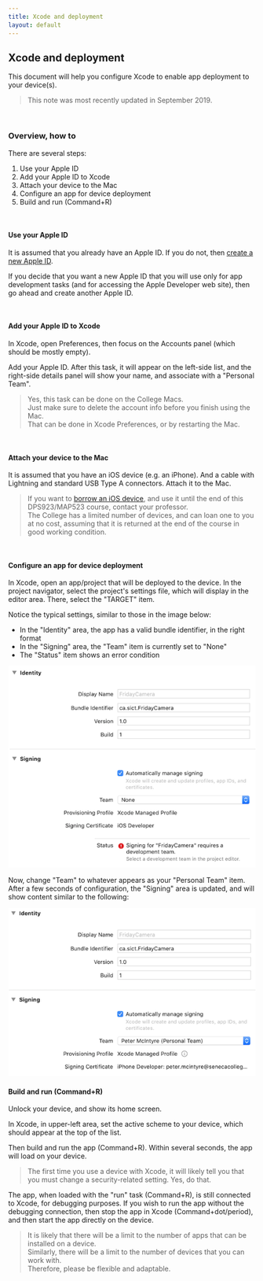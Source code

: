 ```yaml
---
title: Xcode and deployment
layout: default
---
```


## Xcode and deployment

This document will help you configure Xcode to enable app deployment to your device(s). 

> This note was most recently updated in September 2019.  

<br>

### Overview, how to

There are several steps:
1. Use your Apple ID
2. Add your Apple ID to Xcode
3. Attach your device to the Mac
4. Configure an app for device deployment 
5. Build and run (Command+R)

<br>

#### Use your Apple ID

It is assumed that you already have an Apple ID. If you do not, then [create a new Apple ID](https://support.apple.com/en-ca/HT204316). 

If you decide that you want a new Apple ID that you will use only for app development tasks (and for accessing the Apple Developer web site), then go ahead and create another Apple ID. 

<br>

#### Add your Apple ID to Xcode

In Xcode, open Preferences, then focus on the Accounts panel (which should be mostly empty). 

Add your Apple ID. After this task, it will appear on the left-side list, and the right-side details panel will show your name, and associate with a "Personal Team". 

> Yes, this task can be done on the College Macs.  
> Just make sure to delete the account info before you finish using the Mac.  
> That can be done in Xcode Preferences, or by restarting the Mac.  

<br>

#### Attach your device to the Mac

It is assumed that you have an iOS device (e.g. an iPhone). And a cable with Lightning and standard USB Type A connectors. Attach it to the Mac. 

> If you want to [borrow an iOS device](borrow-ios-device), and use it until the end of this DPS923/MAP523 course, contact your professor.  
> The College has a limited number of devices, and can loan one to you at no cost, assuming that it is returned at the end of the course in good working condition.  

<br>

#### Configure an app for device deployment 

In Xcode, open an app/project that will be deployed to the device. In the project navigator, select the project's settings file, which will display in the editor area. There, select the "TARGET" item. 

Notice the typical settings, similar to those in the image below:
* In the "Identity" area, the app has a valid bundle identifier, in the right format 
* In the "Signing" area, the "Team" item is currently set to "None" 
* The "Status" item shows an error condition 

<img src="/media/xcode-app-signing-before.png" class="border1" alt="Xcode app signing before" />

<br>

Now, change "Team" to whatever appears as your "Personal Team" item. After a few seconds of configuration, the "Signing" area is updated, and will show content similar to the following:

<img src="/media/xcode-app-signing-after.png" class="border1" alt="Xcode app signing after" />

<br>

#### Build and run (Command+R)

Unlock your device, and show its home screen. 

In Xcode, in upper-left area, set the active scheme to your device, which should appear at the top of the list. 

Then build and run the app (Command+R). Within several seconds, the app will load on your device. 

> The first time you use a device with Xcode, it will likely tell you that you must change a security-related setting. Yes, do that. 

The app, when loaded with the "run" task (Command+R), is still connected to Xcode, for debugging purposes. If you wish to run the app without the debugging connection, then stop the app in Xcode (Command+dot/period), and then start the app directly on the device. 

> It is likely that there will be a limit to the number of apps that can be installed on a device.  
> Similarly, there will be a limit to the number of devices that you can work with.  
> Therefore, please be flexible and adaptable.

<br>
